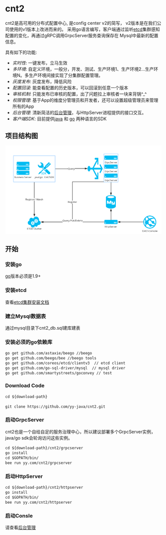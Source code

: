 [console]: https://github.com/yy-java/cnt2-console
[gosdk]: https://github.com/yy-java/cnt2-gosdk
[javasdk]: https://github.com/yy-java/cnt2-javasdk
[etcd]: https://github.com/coreos/etcd
[etcd-cluster-install]: https://github.com/coreos/etcd/blob/master/Documentation/op-guide/clustering.md
[go-install]: https://golang.org/dl/

# cnt2

   cnt2是高可用的分布式配置中心, 是config center v2的简写， v2版本是在我们公司使用的v1版本上改进而来的。
采用go语言编写，客户端通过监听[etcd][etcd]集群感知配置的变化，再通过gRPC调用GrpcServer服务查询保存在
Mysql中最新的配置信息。

具有如下的功能:

* *实时性*: 一键发布，立马生效
* *多环境*: 自定义环境，一般分，开发、测试、生产环境1、生产环境2...生产环境N。多生产环境间接实现了分集群配置管理。
* *灰度发布*: 灰度发布，降低风险
* *配置回滚*: 能查看配置的历史版本，可以回滚到任意一个版本
* *审核机制*: 只能发布已审核的配置，出了问题拉上审核者一块来背锅^_^
* *权限管理*: 基于App的维度分管理员和开发者，还可以设置超级管理员来管理所有的App
* *后台管理*: 清新简洁的[后台管理][console]，与HttpServer进程提供的接口交互。
* *客户端SDK*: 目前提供[java][javasdk] 和 [go][gosdk] 两种语言的SDK

## 项目结构图

![structure](statics/structure.png)

## 开始

### 安装go

 [go][go-install]版本必须是1.9+
 
### 安装etcd

 查看[etcd集群安装文档][etcd-cluster-install]

### 建立Mysql数据表
 通过mysql目录下cnt2_db.sql建库建表
 
 
### 安装必须的go依赖库
```
go get github.com/astaxie/beego //beego
go get github.com/beego/bee //beego tools
go get github.com/coreos/etcd/clientv3  // etcd client
go get github.com/go-sql-driver/mysql  // mysql driver
go get github.com/smartystreets/goconvey // test
```

### Download Code

```
cd ${download-path}

git clone https://github.com/yy-java/cnt2.git
```

### 启动GrpcServer

cnt2也是一个自给自足的服务治理中心，所以建议部署多个GrpcServer实例，java/go sdk会轮询访问这些实例。
```
cd ${download-path}/cnt2/grpcserver
go install
cd $GOPATH/bin/
bee run yy.com/cnt2/grpcserver
```

### 启动HttpServer

```
cd ${download-path}/cnt2/httpserver
go install
cd $GOPATH/bin/
bee run yy.com/cnt2/httpserver
```

### 启动Consle


请查看[后台管理][console]

